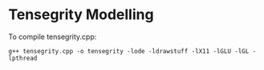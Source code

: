 # Tensegrity Modelling

To compile tensegrity.cpp:
```shell
g++ tensegrity.cpp -o tensegrity -lode -ldrawstuff -lX11 -lGLU -lGL -lpthread
```
